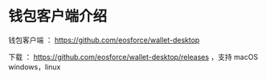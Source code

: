 # 钱包客户端介绍

钱包客户端 ： https://github.com/eosforce/wallet-desktop

下载 ：  https://github.com/eosforce/wallet-desktop/releases ，支持 macOS windows，linux